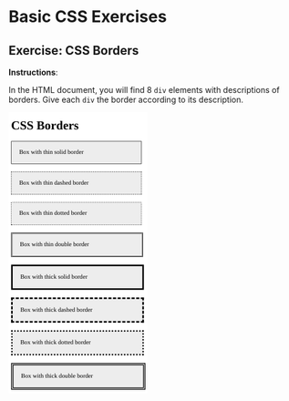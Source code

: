 # Basic CSS Exercises

## Exercise: CSS Borders

**Instructions**:

In the HTML document, you will find 8 `div` elements with descriptions of borders. Give each `div` the border according to its description.  

![alt-text](/image/reference-image.png "Reference Image")

